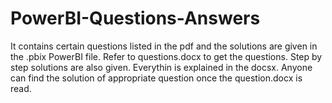 # PowerBI-Questions-Answers
It contains certain questions listed in the pdf and the solutions are given in the .pbix PowerBI file.
Refer to questions.docx to get the questions. Step by step solutions are also given. Everythin is explained in the docsx.
Anyone can find the solution of appropriate question once the question.docx is read.

